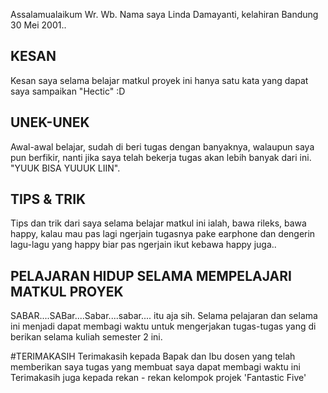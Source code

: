Assalamualaikum Wr. Wb.
Nama saya Linda Damayanti, kelahiran Bandung 30 Mei 2001..

## KESAN
Kesan saya selama belajar matkul proyek ini hanya satu kata yang dapat saya sampaikan "Hectic" :D

## UNEK-UNEK
Awal-awal belajar, sudah di beri tugas dengan banyaknya, walaupun saya pun berfikir, nanti jika saya telah bekerja tugas akan lebih banyak dari ini. "YUUK BISA YUUUK LIIN".

## TIPS & TRIK
Tips dan trik dari saya selama belajar matkul ini ialah, bawa rileks, bawa happy, kalau mau pas lagi ngerjain tugasnya pake earphone dan dengerin lagu-lagu yang happy biar pas ngerjain ikut kebawa happy juga..

## PELAJARAN HIDUP SELAMA MEMPELAJARI MATKUL PROYEK
SABAR....SABar....Sabar....sabar.... itu aja sih. Selama pelajaran dan selama ini menjadi dapat membagi waktu untuk mengerjakan tugas-tugas yang di berikan selama kuliah semester 2 ini.

#TERIMAKASIH
Terimakasih kepada Bapak dan Ibu dosen yang telah memberikan saya tugas yang membuat saya dapat membagi waktu ini
Terimakasih juga kepada rekan - rekan kelompok projek 'Fantastic Five'